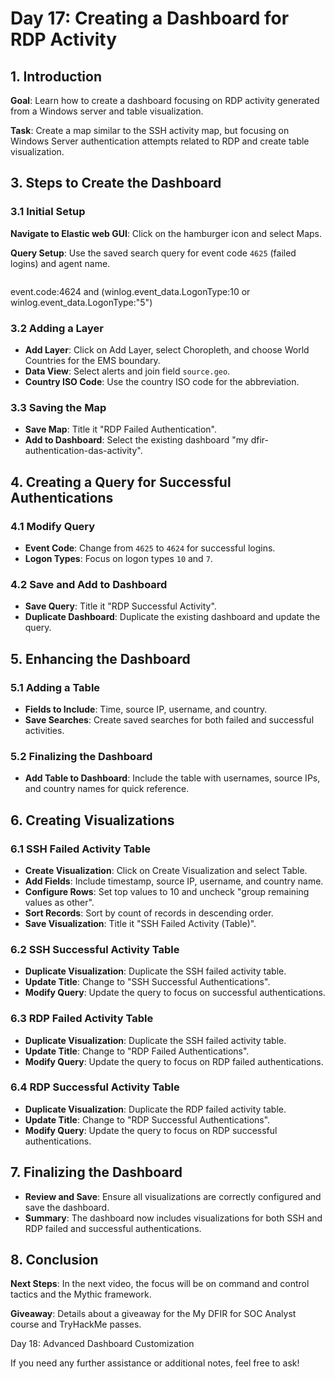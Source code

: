 # Day 17: Creating a Dashboard for RDP Activity

## 1. Introduction

**Goal**: Learn how to create a dashboard focusing on RDP activity generated from a Windows server and table visualization.

**Task**: Create a map similar to the SSH activity map, but focusing on Windows Server authentication attempts related to RDP and create table visualization.

## 3. Steps to Create the Dashboard

### 3.1 Initial Setup

**Navigate to Elastic web GUI**: Click on the hamburger icon and select Maps.

**Query Setup**: Use the saved search query for event code `4625` (failed logins) and agent name.

```

```


event.code:4624 and (winlog.event_data.LogonType:10 or winlog.event_data.LogonType:"5")
### 3.2 Adding a Layer

- **Add Layer**: Click on Add Layer, select Choropleth, and choose World Countries for the EMS boundary.
- **Data View**: Select alerts and join field `source.geo`.
- **Country ISO Code**: Use the country ISO code for the abbreviation.

### 3.3 Saving the Map

- **Save Map**: Title it "RDP Failed Authentication".
- **Add to Dashboard**: Select the existing dashboard "my dfir-authentication-das-activity".

## 4. Creating a Query for Successful Authentications

### 4.1 Modify Query

- **Event Code**: Change from `4625` to `4624` for successful logins.
- **Logon Types**: Focus on logon types `10` and `7`.

### 4.2 Save and Add to Dashboard

- **Save Query**: Title it "RDP Successful Activity".
- **Duplicate Dashboard**: Duplicate the existing dashboard and update the query.

## 5. Enhancing the Dashboard

### 5.1 Adding a Table

- **Fields to Include**: Time, source IP, username, and country.
- **Save Searches**: Create saved searches for both failed and successful activities.

### 5.2 Finalizing the Dashboard

- **Add Table to Dashboard**: Include the table with usernames, source IPs, and country names for quick reference.

## 6. Creating Visualizations

### 6.1 SSH Failed Activity Table

- **Create Visualization**: Click on Create Visualization and select Table.
- **Add Fields**: Include timestamp, source IP, username, and country name.
- **Configure Rows**: Set top values to 10 and uncheck "group remaining values as other".
- **Sort Records**: Sort by count of records in descending order.
- **Save Visualization**: Title it "SSH Failed Activity (Table)".

### 6.2 SSH Successful Activity Table

- **Duplicate Visualization**: Duplicate the SSH failed activity table.
- **Update Title**: Change to "SSH Successful Authentications".
- **Modify Query**: Update the query to focus on successful authentications.

### 6.3 RDP Failed Activity Table

- **Duplicate Visualization**: Duplicate the SSH failed activity table.
- **Update Title**: Change to "RDP Failed Authentications".
- **Modify Query**: Update the query to focus on RDP failed authentications.

### 6.4 RDP Successful Activity Table

- **Duplicate Visualization**: Duplicate the RDP failed activity table.
- **Update Title**: Change to "RDP Successful Authentications".
- **Modify Query**: Update the query to focus on RDP successful authentications.

## 7. Finalizing the Dashboard

- **Review and Save**: Ensure all visualizations are correctly configured and save the dashboard.
- **Summary**: The dashboard now includes visualizations for both SSH and RDP failed and successful authentications.

## 8. Conclusion

**Next Steps**: In the next video, the focus will be on command and control tactics and the Mythic framework.

**Giveaway**: Details about a giveaway for the My DFIR for SOC Analyst course and TryHackMe passes.

Day 18: Advanced Dashboard Customization

If you need any further assistance or additional notes, feel free to ask!